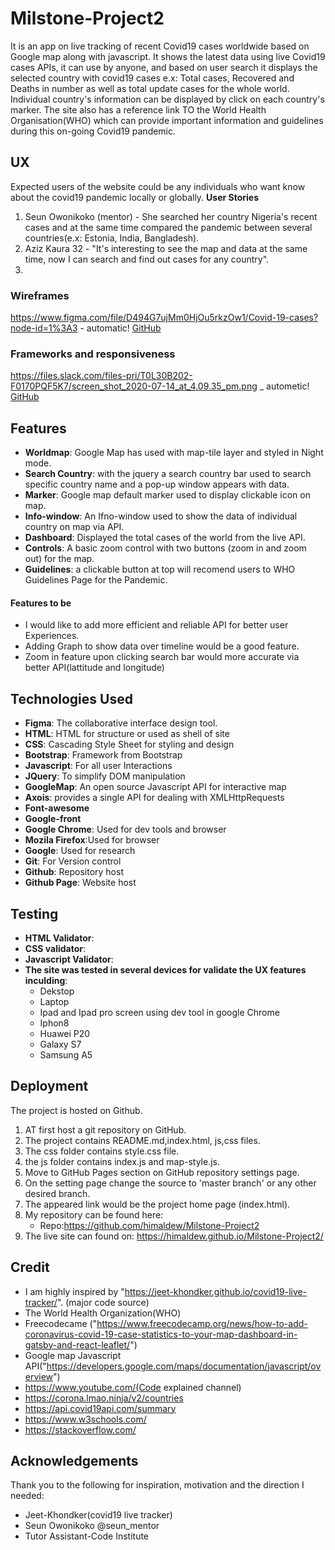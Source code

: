 # Milstone-Project2

It is an app on live tracking of recent Covid19 cases worldwide based on Google map along with javascript.
It shows the latest data using live Covid19 cases APIs, it can use by anyone, and based on user search it displays the selected country 
with covid19 cases e.x: Total cases, Recovered and Deaths in number as well as total update cases for the whole world. Individual country's 
information can be displayed by click on each country's marker. The site also has a reference link TO the World Health Organisation(WHO) which 
can provide important information and guidelines during this on-going Covid19 pandemic. 

## UX
Expected users of the website could be any individuals who want know about the covid19 pandemic locally or globally.
__User Stories__
1. Seun Owonikoko (mentor) - She searched her country Nigeria's recent cases and at the same time compared the pandemic between several countries(e.x: Estonia, India, Bangladesh).
2. Aziz Kaura 32 - "It's interesting to see the map and data at the same time, now I can search and find out cases for any country".
3. 
### Wireframes
https://www.figma.com/file/D494G7ujMm0HjOu5rkzOw1/Covid-19-cases?node-id=1%3A3 - automatic!
[GitHub](http://github.com)

### Frameworks and responsiveness
https://files.slack.com/files-pri/T0L30B202-F0170PQF5K7/screen_shot_2020-07-14_at_4.09.35_pm.png _ autometic!
[GitHub](http://github.com)

## Features
* __Worldmap__: Google Map has used with map-tile layer and styled in Night mode.
* __Search Country__: with the jquery a search country bar used to search specific country name and a pop-up window appears with data.
* __Marker__: Google map default marker used to display clickable icon on map.
* __Info-window__: An Ifno-window used to show the data of individual country on map via API.
* __Dashboard__: Displayed the total cases of the world from the live API.
* __Controls__: A basic zoom control with two buttons (zoom in and zoom out) for the map.
* __Guidelines__: a clickable button at top will recomend users to WHO Guidelines Page for the Pandemic. 

#### Features to be
 * I would like to add more efficient and reliable API for better user Experiences.
 * Adding Graph to show data over timeline would be a good feature.
 * Zoom in feature upon clicking search bar would more accurate via better API(lattitude and longitude)

 ## Technologies Used
* __Figma__: The collaborative interface design tool.
* __HTML__: HTML for structure or used as shell of site
* __CSS__: Cascading Style Sheet for styling and design
* __Bootstrap__: Framework from Bootstrap
* __Javascript__: For all user Interactions
* __JQuery__: To simplify DOM manipulation
* __GoogleMap__: An open source Javascript API for interactive map
* __Axois__: provides a single API for dealing with XMLHttpRequests
* __Font-awesome__
* __Google-front__
* __Google Chrome__: Used for dev tools and browser
* __Mozila Firefox__:Used for browser
* __Google__: Used for research
* __Git__: For Version control
* __Github__: Repository host
* __Github Page__: Website host


 ## Testing 

* __HTML Validator__:
* __CSS validator__:
* __Javascript Validator__:
* __The site was tested in several devices for validate the UX features inculding__:
    * Dekstop
    * Laptop
    * Ipad and Ipad pro screen using dev tool in google Chrome
    * Iphon8
    * Huawei P20
    * Galaxy S7
    * Samsung A5

 ## Deployment 
 The project is hosted on Github.

1. AT first host a git repository on GitHub.
2. The project contains README.md,index.html, js,css files.
3. The css folder contains style.css file.
4. the js folder contains index.js and map-style.js.
5. Move to GitHub Pages section on GitHub repository settings page.
6. On the setting page change the source to 'master branch' or any other desired branch.
7. The appeared link would be the project home page (index.html).
8. My repository can be found here:
    * Repo:https://github.com/himaldew/Milstone-Project2
9. The live site can found on: https://himaldew.github.io/Milstone-Project2/

 ## Credit
  * I am highly inspired by "https://jeet-khondker.github.io/covid19-live-tracker/". (major code source)
  * The World Health Organization(WHO)
  * Freecodecame ("https://www.freecodecamp.org/news/how-to-add-coronavirus-covid-19-case-statistics-to-your-map-dashboard-in-gatsby-and-react-leaflet/")
  * Google map Javascript API("https://developers.google.com/maps/documentation/javascript/overview")
  * https://www.youtube.com/(Code explained channel)
  * https://corona.lmao.ninja/v2/countries
  * https://api.covid19api.com/summary
  * https://www.w3schools.com/
  * https://stackoverflow.com/

## Acknowledgements
Thank you to the following for inspiration, motivation and the direction I needed:

* Jeet-Khondker(covid19 live tracker)
* Seun Owonikoko @seun_mentor
* Tutor Assistant-Code Institute

